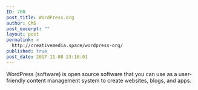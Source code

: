 ```yaml
---
ID: 700
post_title: WordPress.org
author: CMS
post_excerpt: ""
layout: post
permalink: >
  http://creativemedia.space/wordpress-org/
published: true
post_date: 2017-11-08 23:16:01
---
```

WordPress (software) is open source software that you can use as a user-friendly content management system to create websites, blogs, and apps.